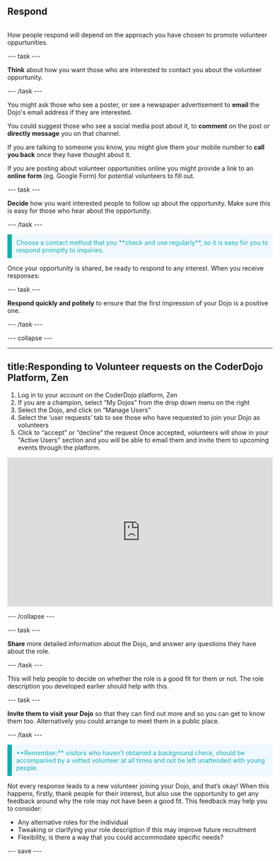 ## Respond

<div style="display: flex; flex-wrap: wrap">
<div style="flex-basis: 200px; flex-grow: 1; margin-right: 15px;">

How people respond will depend on the approach you have chosen to promote volunteer oppurtunities.
  
--- task ---
  
**Think** about how you want those who are interested to contact you about the volunteer opportunity. 

--- /task ---
 
You might ask those who see a poster, or see a newspaper advertisement to **email** the Dojo's email address if they are interested.
  
You could suggest those who see a social media post about it, to **comment** on the post or **directly message** you on that channel.
  
If you are talking to someone you know, you might give them your mobile number to **call you back** once they have thought about it. 
  
If you are posting about volunteer opportunities online you might provide a link to an **online form** (eg. Google Form) for potential volunteers to fill out.
  

--- task ---
  
**Decide** how you want interested people to follow up about the opportunity. Make sure this is easy for those who hear about the opportunity.
  
--- /task ---
  
<p style="border-left: solid; border-width:10px; border-color: #0faeb0; background-color: aliceblue; padding: 10px;">
<span style="color: #0faeb0">Choose a contact method that you **check and use regularly**, so it is easy for you to respond promptly to inquiries.
</p>
  
Once your opportunity is shared, be ready to respond to any interest. When you receive responses:
  
--- task ---

**Respond quickly and politely** to ensure that the first impression of your Dojo is a positive one.

--- /task ---
  
--- collapse ---

---
title:Responding to Volunteer requests on the CoderDojo Platform, Zen
---

1. Log in to your account on the CoderDojo platform, Zen
2. If you are a champion, select “My Dojos” from the drop down menu on the right
3. Select the Dojo, and click on “Manage Users”
4. Select the ‘user requests’ tab to see those who have requested to join your Dojo as volunteers
5. Click to “accept” or “decline” the request
Once accepted, volunteers will show in your "Active Users" section and you will be able to email them and invite them to upcoming events through the platform.

<iframe width="600" height="337" src="https://www.youtube.com/embed/JVKgauEZluo" title="How to respond to volunteer requests on the CoderDojo platform" frameborder="0" allow="accelerometer; autoplay; clipboard-write; encrypted-media; gyroscope; picture-in-picture" allowfullscreen></iframe>
  
--- /collapse ---
  
--- task ---

**Share** more detailed information about the Dojo, and answer any questions they have about the role. 
  
--- /task ---
  
This will help people to decide on whether the role is a good fit for them or not. The role description you developed earlier should help with this.

--- task ---

**Invite them to visit your Dojo** so that they can find out more and so you can get to know them too. Alternatively you could arrange to meet them in a public place.

--- /task ---

<p style="border-left: solid; border-width:10px; border-color: #0faeb0; background-color: aliceblue; padding: 10px;">
<span style="color: #0faeb0">**Remember:** visitors who haven’t obtained a background check, should be accompanied by a vetted volunteer at all times and not be left unattended with young people. 
</p>
  
Not every response leads to a new volunteer joining your Dojo, and that’s okay! When this happens, firstly, thank people for their interest, but also use the opportunity to get any feedback around why the role may not have been a good fit.
This feedback may help you to consider:

+ Any alternative roles for the individual
+ Tweaking or clarifying your role description if this may improve future recruitment
+ Flexibility, is there a way that you could accommodate specific needs?


--- save ---
